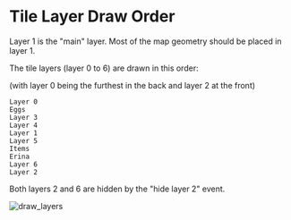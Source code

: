 # Tile Layer Draw Order

Layer 1 is the "main" layer. Most of the map geometry should be placed in layer 1.

The tile layers (layer 0 to 6) are drawn in this order:

(with layer 0 being the furthest in the back and layer 2 at the front)
```
Layer 0
Eggs
Layer 3
Layer 4
Layer 1
Layer 5
Items
Erina
Layer 6
Layer 2
```

Both layers 2 and 6 are hidden by the "hide layer 2" event.

![draw_layers](https://user-images.githubusercontent.com/27341392/33240322-41c51254-d2ef-11e7-9b80-999c2440468a.png)

